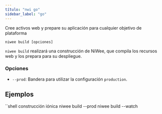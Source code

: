```yaml
---
título: "nwi go"
sidebar_label: "go"
---
```


Cree activos web y prepare su aplicación para cualquier objetivo de plataforma

```shell
niwee build [opciones]
```

`niwee build` realizará una construcción de NiWee, que compila los recursos web y los prepara para su despliegue.

### Opciones

 - `--prod`: Bandera para utilizar la configuración `production`.
      

## Ejemplos

``shell
construcción iónica
niwee build --prod
niwee build --watch
```